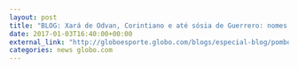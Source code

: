```yaml
---
layout: post
title: "BLOG: Xará de Odvan, Corintiano e até sósia de Guerrero: nomes e apelidos da Copinha"
date: 2017-01-03T16:40:00+00:00
external_link: "http://globoesporte.globo.com/blogs/especial-blog/pombo-sem-asa/post/xara-de-odvan-corintiano-e-ate-sosia-de-guerrero-nomes-e-apelidos-da-copinha.html"
categories: news globo.com
---
```

